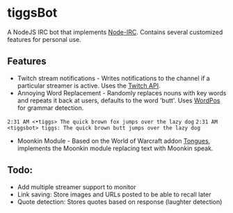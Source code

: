 # tiggsBot

A NodeJS IRC bot that implements [Node-IRC](https://github.com/martynsmith/node-irc). Contains several customized features for personal use. 

## Features
+ Twitch stream notifications - Writes notifications to the channel if a particular streamer is active. Uses the [Twitch API](https://github.com/justintv/Twitch-API).
+ Annoying Word Replacement - Randomly replaces nouns with key words and repeats it back at users, defaults to the word 'butt'. Uses [WordPos](https://github.com/moos/wordpos) for grammar detection.

`2:31 AM <•tiggs> The quick brown fox jumps over the lazy dog`
`2:31 AM <tiggsbot> tiggs: The quick brown butt jumps over the lazy dog`

+ Moonkin Module - Based on the World of Warcraft addon [Tongues](http://www.curse.com/addons/wow/tongues), implements the Moonkin module replacing text with Moonkin speak.


## Todo:
+ Add multiple streamer support to monitor
+ Link saving: Store images and URLs posted to be able to recall later
+ Quote detection: Stores quotes based on response (laughter detection)
